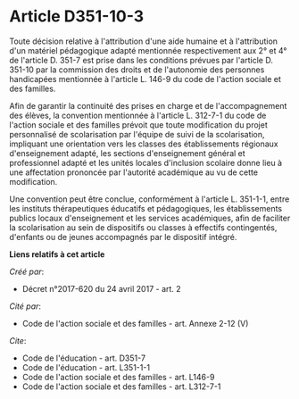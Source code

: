 # Article D351-10-3

Toute décision relative à l'attribution d'une aide humaine et à l'attribution d'un matériel pédagogique adapté mentionnée
respectivement aux 2° et 4° de l'article D. 351-7 est prise dans les conditions prévues par l'article D. 351-10 par la
commission des droits et de l'autonomie des personnes handicapées mentionnée à l'article L. 146-9 du code de l'action sociale
et des familles. 

Afin de garantir la continuité des prises en charge et de l'accompagnement des élèves, la convention mentionnée à l'article
L. 312-7-1 du code de l'action sociale et des familles prévoit que toute modification du projet personnalisé de scolarisation
par l'équipe de suivi de la scolarisation, impliquant une orientation vers les classes des établissements régionaux
d'enseignement adapté, les sections d'enseignement général et professionnel adapté et les unités locales d'inclusion scolaire
donne lieu à une affectation prononcée par l'autorité académique au vu de cette modification. 

Une convention peut être conclue, conformément à l'article L. 351-1-1, entre les instituts thérapeutiques éducatifs et
pédagogiques, les établissements publics locaux d'enseignement et les services académiques, afin de faciliter la
scolarisation au sein de dispositifs ou classes à effectifs contingentés, d'enfants ou de jeunes accompagnés par le
dispositif intégré.

**Liens relatifs à cet article**

_Créé par_:

  - Décret n°2017-620 du 24 avril 2017 - art. 2

_Cité par_:

  - Code de l'action sociale et des familles - art. Annexe 2-12 (V)

_Cite_:

  - Code de l'éducation - art. D351-7
  - Code de l'éducation - art. L351-1-1
  - Code de l'action sociale et des familles - art. L146-9
  - Code de l'action sociale et des familles - art. L312-7-1
